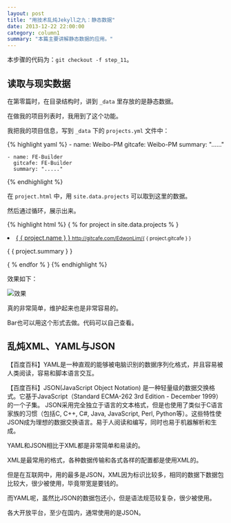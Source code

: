 ```yaml
---
layout: post
title: "用技术乱炖Jekyll之九：静态数据"
date: 2013-12-22 22:00:00
category: column1
summary: "本篇主要讲解静态数据的应用。"
---
```


本步骤的代码为：`git checkout -f step_11`。

## 读取与现实数据

在第零篇时，在目录结构时，讲到 `_data` 里存放的是静态数据。

在做我的项目列表时，我用到了这个功能。

我把我的项目信息，写到 `_data` 下的 `projects.yml` 文件中：

{% highlight yaml %}
    - name: Weibo-PM
      gitcafe: Weibo-PM
      summary: "......"

    - name: FE-Builder
      gitcafe: FE-Builder
      summary: "....."
{% endhighlight %}

在 `project.html` 中，用 `site.data.projects` 可以取到这里的数据。

然后通过循环，展示出来。

{% highlight html %}
    { % for project in site.data.projects % }
    <li>
        <a href="http://gitcafe.com/EdwonLim/{ { project.gitcafe } }">
        { { project.name } }
        </a>
        <small>http://gitcafe.com/EdwonLim/{ { project.gitcafe } }</small>
        <p>{ { project.summary } }</p>
    </li>
    { % endfor % }
{% endhighlight %}

效果如下：

![效果](http://ww4.sinaimg.cn/large/71c50075jw1ebsv0pw4zwj20or08bwg5.jpg)

真的非常简单，维护起来也是非常容易的。

Bar也可以用这个形式去做。代码可以自己查看。

## 乱炖XML、YAML与JSON

【百度百科】YAML是一种直观的能够被电脑识别的数据序列化格式，并且容易被人类阅读，容易和脚本语言交互。

【百度百科】JSON(JavaScript Object Notation) 是一种轻量级的数据交换格式。它基于JavaScript（Standard ECMA-262 3rd Edition - December 1999）的一个子集。 JSON采用完全独立于语言的文本格式，但是也使用了类似于C语言家族的习惯（包括C, C++, C#, Java, JavaScript, Perl, Python等）。这些特性使JSON成为理想的数据交换语言。易于人阅读和编写，同时也易于机器解析和生成。

YAML和JSON相比于XML都是非常简单和易读的。

XML是最常用的格式，各种数据传输和各式各样的配置都是使用XML的。

但是在互联网中，用的最多是JSON，XML因为标识比较多，相同的数据下数据包比较大，很少被使用，毕竟带宽是要钱的。

而YAML呢，虽然比JSON的数据包还小，但是语法规范较复杂，很少被使用。

各大开放平台，至少在国内，通常使用的是JSON。

